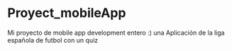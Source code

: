 # Proyect_mobileApp
Mi proyecto de mobile app development entero :) una Aplicación de la liga española de futbol con un quiz

